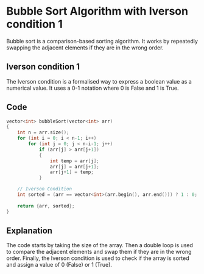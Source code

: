 

# Bubble Sort Algorithm with Iverson condition 1

Bubble sort is a comparison-based sorting algorithm. It works by repeatedly swapping the adjacent elements if they are in the wrong order.

## Iverson condition 1
The Iverson condition is a formalised way to express a boolean value as a numerical value. It uses a 0-1 notation where 0 is False and 1 is True.

## Code

```cpp
vector<int> bubbleSort(vector<int> arr)  
{  
    int n = arr.size();  
    for (int i = 0; i < n-1; i++)      
        for (int j = 0; j < n-i-1; j++)  
            if (arr[j] > arr[j+1])  
            {
                int temp = arr[j];
                arr[j] = arr[j+1];
                arr[j+1] = temp;
            }

    // Iverson Condition
    int sorted = (arr == vector<int>(arr.begin(), arr.end())) ? 1 : 0;
    
    return {arr, sorted};
}
```

## Explanation
The code starts by taking the size of the array. Then a double loop is used to compare the adjacent elements and swap them if they are in the wrong order. Finally, the Iverson condition is used to check if the array is sorted and assign a value of 0 (False) or 1 (True).